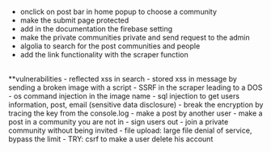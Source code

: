 - onclick on post bar in home popup to choose a community
- make the submit page protected
- add in the documentation the firebase setting
- make the private communities private and send request to the admin
- algolia to search for the post communities and people
- add the link functionality with the scraper function
<br>
**vulnerabilities
- reflected xss in search
- stored xss in message by sending a broken image with a script
- SSRF in the scraper leading to a DOS
- os command injection in the image name
- sql injection to get users information, post, email (sensitive data disclosure)
- break the encryption by tracing the key from the console.log
- make a post by another user
- make a post in a community you are not in
- sign users out
- join a private community without being invited
- file upload: large file denial of service, bypass the limit
- TRY: csrf to make a user delete his account

